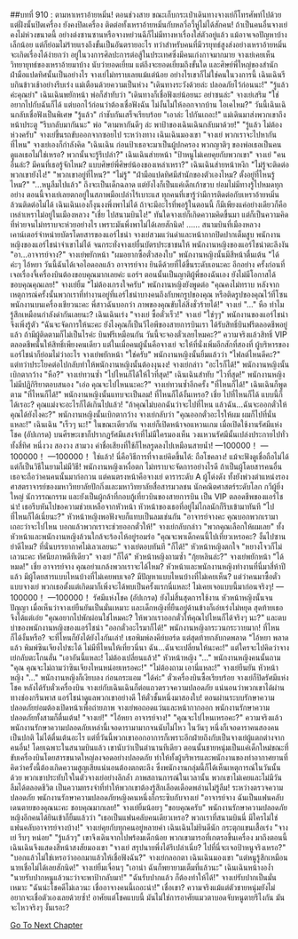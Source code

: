 ##บทที่ 910 : ตามหาเหราอ้ายหมิ่น!
ตอนช่วงสาย
ขณะเก็บกระเป๋าเดินทางจางเย่ก็โทรศัพท์ไปด้วย
แต่ฝั่งนั้นปิดเครื่อง
ยังคงปิดเครื่อง
ติดต่อทั้งเหราอ้ายหมิ่นกับหลวี่อวี้หู่ไม่ได้สักคน!
ถ้าเป็นคนอื่นจางเย่คงไม่ห่วงขนาดนี้ อย่างต่งซานซานหรือจางหย่วนฉีก็ไม่มีทางหาเรื่องใส่ตัวอยู่แล้ว แม้อาจเจอปัญหาบ้างเล็กน้อย แต่ก็ย่อมไม่ร้ายแรงถึงขั้นเป็นอันตรายอะไร ทว่าสำหรับคนที่มีวรยุทธ์สูงส่งอย่างเหราอ้ายหมิ่นจะเกิดเรื่องได้ง่ายกว่า อยู่ในวงการศิลปะการต่อสู้ในประเทศซึ่งมีคนเก่งกาจมากมาย จางเย่เคยเห็นวิทยายุทธ์ของเหราอ้ายมาบ้าง นับว่ายอดเยี่ยม แต่ถึงจะยอดเยี่ยมถึงขั้นใด และศิษย์พี่ใหญ่ของสำนักฝ่ามือแปดทิศนั้นเป็นอย่างไร จางเย่ไม่ทราบเลยแม้แต่น้อย อย่างไรเขาก็ไม่ใช่คนในวงการนี้
เฉินเฉินรีบกินข้าวเช้าอย่างรีบเร่ง
แม่เตือนด้วยความเป็นห่วง "เดินทางระวังด้วยล่ะ ปลอดภัยไว้ก่อนนะ!"
"รู้แล้วค่ะคุณย่า" เฉินเฉินพยักหน้า
พ่อก็สำทับว่า "เดินทางก็เชื่อฟังเย่น้อยนะ อย่าซนล่ะ"
จางเย่เสริม "ใช่ อยากไปกับฉันก็ได้ แต่บอกไว้ก่อนว่าต้องเชื่อฟังฉัน ไม่งั้นไม่ให้ออกจากบ้าน โอเคไหม?"
วันนี้เฉินเฉินกลับเชื่อฟังเป็นพิเศษ "รู้แล้ว"
กำชับกันเสร็จเรียบร้อย "เอาล่ะ ไปกันเถอะ!"
แม่เดินมาส่งพวกเขาถึงหน้าประตู "รีบกลับมากันนะ"
พ่อ "ตามหากันดีๆ ล่ะ พาป้าของเฉินเฉินกลับมาด้วย!"
"รู้แล้ว ไม่ต้องห่วงครับ" จางเย่ขึ้นรถขับออกจากซอยไป
ระหว่างทาง
เฉินเฉินมองเขา "จางเย่ พวกเราจะไปหากันที่ไหน"
จางเย่เองก็กำลังคิด "เฉินเฉิน ก่อนป้าเธอจะมาเป็นผู้ปกครอง พวกญาติๆ ของพ่อเธอเป็นคนดูแลเธอไม่ใช่เหรอ? พวกนั้นจะรู้รึเปล่า?"
เฉินเฉินส่ายหน้า "ป้าหนูไม่เคยคุยกับพวกเขา"
จางเย่ "คนอื่นล่ะ? มีคนที่เธอรู้จักไหม? แบบศิษย์พี่ศิษย์น้องของเหล่าเหรา?"
เฉินเฉินส่ายหน้าหงึก "ไม่รู้จะติดต่อพวกเขายังไง!"
"พวกเขาอยู่ที่ไหน?"
"ไม่รู้"
"ฝ่ามือแปดทิศมีสำนักของตัวเองไหม? ตั้งอยู่ที่ไหนรู้ไหม?"
"...หนูลืมไปแล้ว"
ถึงจะเป็นเด็กฉลาด แต่ยังไงก็เป็นแค่เด็กเก้าขวบ ย่อมไม่มีทางรู้ไปหมดทุกอย่าง
ตอนนี้จางเย่เลยตกอยู่ในสภาพมือเปล่าไร้เบาะแส ทุกคนที่เขารู้ว่ามีการติดต่อกับเหราอ้ายหมิ่นล้วนติดต่อไม่ได้ เฉินเฉินเองก็งุนงงพึ่งพาไม่ได้ ถ้าจะมีอะไรที่พอรู้ในตอนนี้ ก็มีเพียงแค่อย่างเดียวก็คือ เหล่าเหราไม่อยู่ในเมืองหลวง
"เชี่ย ไปสนามบินไง!"
ทันใดจางเย่ก็เกิดความคิดขึ้นมา
แต่ก็เป็นความคิดที่ห่วยจนไม่ทราบจะห่วยอย่างไร เพราะมันพึ่งพาไม่ได้เลยสักนิด!
……
สนามบินที่เมืองหลวง
เคาน์เตอร์จำหน่ายบัตรโดยสารของแอร์ไชน่า
จางเย่สวมแว่นดำและหน้ากากปิดปากเต็มสูบ พนักงานหญิงของแอร์ไชน่าจำเขาไม่ได้ จนกระทั่งจางเย่ยื่นบัตรประชาชนให้
พนักงานหญิงของแอร์ไชน่าตะลึงงัน "อา...อาจารย์จาง?"
จางเย่พยักหน้า "ผมอยากซื้อตั๋วสองใบ"
พนักงานหญิงนั้นมีสีหน้าตื่นเต้น "ได้ค่ะๆ ไอ้หยา วันนี้ฉันได้เจอไอดอลแล้ว อาจารย์จาง ยินดีด้วยที่ได้ขึ้นระดับเอนะคะ อีกอย่าง ครั้งก่อนที่เจอเรื่องจี้เครื่องบินต้องขอบคุณมากเลยค่ะ แอร์ฯ ตอนนั้นเป็นญาติผู้พี่ของฉันเอง ยังไม่มีโอกาสได้ขอบคุณคุณเลย!"
จางเย่ยิ้ม "ไม่ต้องเกรงใจครับ"
พนักงานหญิงยังพูดต่อ "คุณคงไม่ทราบ หลังจากเหตุการณ์ครั้งนั้นพวกเราที่ทำงานอยู่ที่แอร์ไชน่าบางคนถึงกับพกรูปของคุณ หรือติดรูปของคุณไว้ที่โซนพนักงานบนเครื่องเชียวนะคะ พี่สาวฉันบอกว่า ภาพของคุณขับไล่สิ่งชั่วร้ายได้!"
จางเย่ "..."
หือ ทำไมรู้สึกเหมือนกำลังด่ากันเลยนะ?
เฉินเฉินเร่ง "จางเย่ ซื้อตั๋วเร็ว!"
จางเย่ "ใช่ๆๆ"
พนักงานของแอร์ไชน่าจึงเพิ่งรู้ตัว “ฉันจะจัดการให้นะคะ ยังไงคุณก็เป็นวีไอพีของสายการบินเรา ได้รับสิทธิ์บินฟรีตลอดชีพอยู่แล้ว ถ้ามีผู้ติดตามก็ไม่เป็นไรค่ะ บินฟรีเหมือนกัน วันนี้จะจองตั๋วเลยไหมคะ?” ความจริงแล้วสิทธิ์ VIP ตลอดชีพนั้นให้สิทธิ์เพียงคนเดียว แต่ในเมื่อคนผู้นั้นคือจางเย่ จะให้ที่นั่งเพิ่มอีกสักที่สองที่ ผู้บริหารของแอร์ไชน่าก็ย่อมไม่ว่าอะไร
จางเย่พยักหน้า "ใช่ครับ"
พนักงานหญิงนั้นยิ้มแล้วว่า "ไฟลต์ไหนดีคะ?"
แต่ทว่าประโยคต่อไปกลับทำให้พนักงานหญิงนั้นต้องงุนงง!
จางเย่กล่าว "อะไรก็ได้!"
พนักงานหญิงนั้นเบิกตากว้าง "หือ?"
จางเย่ทวนซ้ำ "ไปไหนก็ได้ให้ไวที่สุด!"
เฉินเฉินสำทับ "ไวที่สุด!"
พนักงานหญิงไม่มีปฏิกิริยาตอบสนอง "เอ่อ คุณจะไปไหนนะคะ?"
จางเย่ทวนซ้ำอีกครั้ง "ที่ไหนก็ได้!"
เฉินเฉินก็พูดตาม "ที่ไหนก็ได้!"
พนักงานหญิงนั้นแทบจะเป็นลม!
ที่ไหนก็ได้งั้นเหรอ?
เชี่ย ไปที่ไหนก็ได้ แบบนี้ก็ได้เรอะ? คุณแม่งจะอะไรก็ได้เกินไปแล้ว!
"ถ้าคุณไม่บอกฉันว่าจะไปที่ไหน แล้วฉัน...ฉันจะออกตั๋วให้คุณได้ยังไงคะ?" พนักงานหญิงนั้นเบิกตากว้าง
จางเย่กลับว่า "คุณออกตั๋วอะไรให้ผม ผมก็ไปที่นั่นแหละ!"
เฉินเฉิน "เร็วๆ นะ!"
ในขณะเดียวกัน จางเย่ก็เปิดหน้าจอแหวนเกม เมื่อเปิดใช้งานรัศมีแห่งโชค (อัปเกรด) บนศีรษะเขาก็ปรากฏรัศมีแสงจ้าที่ไม่มีใครมองเห็น วงแหวนรัศมีนั้นเปล่งประกายไปทั่วทั้งสี่ทิศ หนึ่งวง สองวง สามวง ค่าชื่อเสียงที่ใช้ก็ไหลรูดลงไปเหมือนสายน้ำ!
—100000！
—100000！
—100000！
ใช่แล้ว!
นี่คือวิธีการที่จางเย่คิดขึ้นได้: ถือโชคลาง!
แม้จะฟังดูเชื่อถือไม่ได้ แต่ก็เป็นวิธีในยามไม่มีวิธี!
พนักงานหญิงเหงื่อตก ไม่ทราบจะจัดการอย่างไรดี ถ้าเป็นผู้โดยสารคนอื่น เธอจะถือว่าคนคนนั้นมาก่อกวน แต่คนตรงหน้าคือจางเย่ ดาราระดับ A ผู้โด่งดัง ทั้งยังพ่วงตำแหน่งรองศาสตราจารย์ของมหาวิทยาลัยปักกิ่งและมหาวิทยาลัยสื่อสารมวลชน นักคณิตศาสตร์ระดับโลก กวีผู้ยิ่งใหญ่ นักวรรณกรรม และยังเป็นผู้กล้าที่กอบกู้เที่ยวบินของสายการบิน เป็น VIP ตลอดชีพของแอร์ไชน่า!
เธอรีบหันไปขอความช่วยเหลือจากหัวหน้า
หัวหน้าของเธอที่อยู่ไม่ไกลนักก็รีบเข้ามาทันที
"ไปที่ไหนก็ได้เนี่ยนะ?" หัวหน้าหญิงพอฟังจบก็แทบเป็นลมเช่นกัน "อาจารย์จางคะ คุณบอกพวกเรามาเถอะว่าจะไปไหน บอกแล้วพวกเราจะช่วยออกตั๋วให้!"
จางเย่กลับกล่าว "พวกคุณเลือกให้ผมเลย"
ทั้งหัวหน้าและพนักงานหญิงล้วนใกล้จะร้องไห้อยู่รอมร่อ "คุณจะพาเด็กคนนี้ไปเที่ยวเหรอคะ? งั้นไปซานย่าดีไหม? ที่นั่นบรรยากาศไม่เลวเลยนะ"
จางเย่ตอบทันที "ก็ได้!"
หัวหน้าหญิงตกใจ "หยางโจวก็ไม่เลวนะคะ ทัศนียภาพดีทีเดียว"
จางเย่ "ก็ได้"
หัวหน้าหญิงถามซ้ำ "กุ้ยหลินล่ะ?"
จางเย่พยักหน้า "ได้หมด!"
เชี่ย อาจารย์จาง คุณอย่าแกล้งพวกเราจะได้ไหม?
หัวหน้าและพนักงานหญิงทำงานที่นี่มาสี่ห้าปีแล้ว มีผู้โดยสารแบบไหนบ้างที่ไม่เคยพบเจอ? มีปัญหาแบบไหนบ้างที่ไม่เคยเห็น? แต่ว่าคนมาซื้อตั๋วแบบจางเย่ พวกเธอตั้งแต่เกิดมาก็เพิ่งจะได้พบเป็นครั้งแรกนี่แหละ! ไม่เคยเจอแบบนี้มาก่อนจริงๆ!
—100000！
—100000！
รัศมีแห่งโชค (อัปเกรด) ยังไม่สิ้นสุดการใช้งาน
หัวหน้าหญิงนั้นจนปัญญา เมื่อเห็นว่าจางเย่ยืนยันเป็นมั่นเหมาะ และเด็กหญิงที่ยืนอยู่ด้านข้างก็เอ่ยเร่งไม่หยุด สุดท้ายเธอจึงได้แต่เอ่ย "คุณอยากไปพักผ่อนใช่ไหมคะ? ให้พวกเราออกตั๋วให้คุณไปไหนก็ได้จริงๆ นะ?" และตบบ่าของพนักงานหญิงของแอร์ไชน่า "ออกตั๋วอะไรมาก็ได้!"
พนักงานหญิงกระวนกระวายมาก!
ที่ไหนก็ได้งั้นหรือ?
จะที่ไหนก็ยังได้ยังไงกันเล่า!
เธอพิมพ์ลงคีย์บอร์ด แต่สุดท้ายกลับกดพลาด "ไอ้หยา พลาดแล้ว พิมพ์ซินเจียงไปซะได้ ไม่มีที่ไหนให้เที่ยวนี่นา ฉัน...ฉันจะเปลี่ยนให้นะคะ!"
แต่ใครจะไปคิดว่าจางเย่กลับตะโกนลั่น "เอาอันนี้แหละ! ไม่ต้องเปลี่ยนแล้ว!"
หัวหน้าหญิง "..."
พนักงานหญิงคนนั้นถาม "คุณ คุณจะไม่ถามว่าซินเจียงไหนหน่อยเหรอคะ!"
"ไม่ต้องถาม เอานี่แหละ!" จางเย่ยืนยัน
หัวหน้าหญิง "..."
พนักงานหญิงก็เงียบลง ก่อนกระแอม "ได้ค่ะ"
ตั๋วเครื่องบินซื้อเรียบร้อย จางเย่ก็ปิดรัศมีแห่งโชค
หลังได้รับตั๋วเครื่องบิน จางเย่กับเฉินเฉินก็ต่อแถวตรวจความปลอดภัย แน่นอนว่าพวกเขาได้ผ่านทางช่องกรีนพาส แอร์ไชน่าดูแลพวกเขาอย่างดี ให้ตั๋วชั้นหนึ่งมาสองใบ!
ตอนผ่านระบบรักษาความปลอดภัยย่อมต้องเปิดหน้าเพื่อถ่ายภาพ จางเย่พอถอดแว่นและหน้ากากออก พนักงานรักษาความปลอดภัยทั้งสามก็ตื่นเต้น!
"จางเย่!"
"ไอ้หยา อาจารย์จาง!"
"คุณจะไปไหนเหรอคะ?"
ความจริงแล้วพนักงานรักษาความปลอดภัยเหล่านี้เจอดารามามากจนนับไม่ไหว ในวันๆ หนึ่งก็เจอดาราคนสองคนเป็นปกติ ไม่ได้ตื่นเต้นอะไร แต่ที่วันนี้พวกเขาออกอาการก็เพราะอีกฝ่ายถึงกับเป็นจางเย่ผู้แตกต่างจากคนอื่น! โดยเฉพาะในสนามบินแล้ว เขานับว่าเป็นตำนานทีเดียว ตอนนั้นชายหนุ่มเป็นแค่เด็กใหม่ขณะที่ขับเครื่องบินโดยสารขนาดใหญ่ลงจอดอย่างปลอดภัย ทำให้ทั้งผู้บริหารและพนักงานของท่าอากาศยานที่คิดว่าครั้งนี้ต้องเกิดความสูญเสียแน่นอนต้องตกตะลึง ซึ่งพนักงานกลุ่มนี้ก็ได้เห็นเหตุการณ์ในวันนั้นด้วย พวกเขาประทับใจในตัวจางเย่อย่างลึกล้ำ ภาพสถานการณ์ในเวลานั้น พวกเขาไม่เคยและไม่มีวันลืมได้ตลอดชีวิต เป็นความทรงจำที่ทำให้พวกเขาต้องรู้สึกเลือดเดือดพล่านไม่รู้ลืม!
ระหว่างตรวจความปลอดภัย พนักงานรักษาความปลอดภัยหญิงคนหนึ่งก็กระซิบกับจางเย่ "อาจารย์จาง ฉันเป็นแฟนคลับเดนตายของคุณนะคะ ชอบคุณมากเลย!"
จางเย่ยิ้มน้อยๆ "ขอบคุณครับ"
พนักงานรักษาความปลอดภัยหญิงอีกคนได้ยินเข้าก็ยิ้มแล้วว่า "เธอเป็นแฟนคลับคนเดียวเหรอ? พวกเราที่สนามบินนี่ มีใครไม่ใช่แฟนคลับอาจารย์จางบ้าง!"
จางเย่คุยกับทุกคนอยู่หลายคำ
เฉินเฉินไม่ยินดีนัก กระตุกแขนเสื้อเร่ง "จางเย่ รีบๆ หน่อย"
"รู้แล้วๆ" เขาจึงเดินจากไปพร้อมเด็กน้อย
พวกเขามารอที่เกตรอขึ้นเครื่อง
มาถึงตอนนี้ เฉินเฉินจึงแสดงสีหน้าสงสัยมองเขา "จางเย่ สรุปนายพึ่งได้รึเปล่าเนี่ย? ไปที่นี่จะเจอป้าหนูจริงเหรอ?"
"บอกแล้วไม่ใช่เหรอว่าออกมาแล้วให้เชื่อฟังฉัน?" จางเย่กลอกตา
เฉินเฉินมองเขา "แต่หนูรู้สึกเหมือนนายเชื่อไม่ได้เลยสักนิด!"
จางเย่ยิ้มเจื่อนๆ "เอาน่า ฉันก็พยายามเต็มที่แล้วนะ"
เฉินเฉินหน้างอง้ำ "นายรับปากหนูแล้วนะว่าจะพาป้ากลับมา!"
"ฉันรับปากแล้ว ก็ต้องทำให้ได้!" จางเย่รับปากเป็นมั่นเหมาะ "ฉันน่ะโชคดีไม่เลวนะ เชื่ออาจางคนนี้เถอะน่า!"
เชื่อเขา?
ความจริงแม้แต่ตัวชายหนุ่มยังไม่อยากจะเชื่อตัวเองเลยด้วยซ้ำ!
อาศัยแต่โชคแบบนี้ มันไม่ใช่การอาศัยแมวตาบอดจับหนูตายรึไงกัน มันจะไหวจริงๆ งั้นเรอะ?


[Go To Next Chapter]( ./11.md)